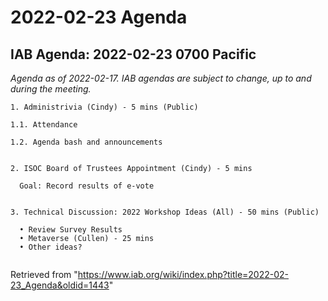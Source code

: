 




2022-02-23 Agenda
=================





IAB Agenda: 2022-02-23 0700 Pacific
-----------------------------------


*Agenda as of 2022-02-17. IAB agendas are subject to change, up to and during the meeting.*




```
1. Administrivia (Cindy) - 5 mins (Public)

1.1. Attendance

1.2. Agenda bash and announcements 


2. ISOC Board of Trustees Appointment (Cindy) - 5 mins

  Goal: Record results of e-vote


3. Technical Discussion: 2022 Workshop Ideas (All) - 50 mins (Public)

  • Review Survey Results
  • Metaverse (Cullen) - 25 mins
  • Other ideas?


```





Retrieved from "<https://www.iab.org/wiki/index.php?title=2022-02-23_Agenda&oldid=1443>"


